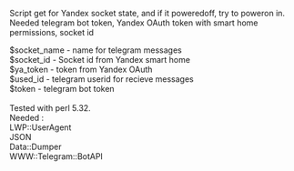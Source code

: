 Script get for Yandex socket state, and if it poweredoff, try to poweron in.   <br />
Needed telegram bot token, Yandex OAuth token with smart home permissions, socket id  <br />

$socket_name - name for telegram messages   <br />
$socket_id - Socket id from Yandex smart home   <br />
$ya_token - token from Yandex OAuth  <br />
$used_id - telegram userid for recieve messages  <br />
$token -  telegram bot token  <br />
 <br />
 Tested with perl 5.32. <br />
 Needed :  <br />
 LWP::UserAgent <br />
 JSON <br />
 Data::Dumper <br />
 WWW::Telegram::BotAPI <br />
